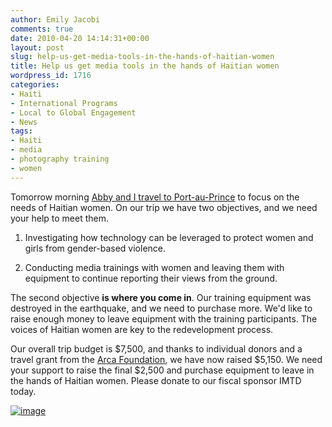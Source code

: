 ```yaml
---
author: Emily Jacobi
comments: true
date: 2010-04-20 14:14:31+00:00
layout: post
slug: help-us-get-media-tools-in-the-hands-of-haitian-women
title: Help us get media tools in the hands of Haitian women
wordpress_id: 1716
categories:
- Haiti
- International Programs
- Local to Global Engagement
- News
tags:
- Haiti
- media
- photography training
- women
---
```


Tomorrow morning [Abby and I travel to Port-au-Prince](http://digital-democracy.org/2010/04/19/traveling-to-haiti-to-support-local-women/) to focus on the needs of Haitian women. On our trip we have two objectives, and we need your help to meet them.



	
  1. Investigating how technology can be leveraged to protect women and girls from gender-based violence.

	
  2. Conducting media trainings with women and leaving them with equipment to continue reporting their views from the ground.


The second objective **is where you come in**. Our training equipment was destroyed in the earthquake, and we need to purchase more. We'd like to raise enough money to leave equipment with the training participants. The voices of Haitian women are key to the redevelopment process.

Our overall trip budget is $7,500, and thanks to individual donors and a travel grant from the [Arca Foundation](http://www.arcafoundation.org/), we have now raised $5,150. We need your support to raise the final $2,500 and purchase equipment to leave in the hands of Haitian women. Please donate to our fiscal sponsor IMTD today.

[![image](http://digital-democracy.org/wp-content/uploads/2010/04/donatenowlogo1.gif)](https://www.networkforgood.org/donation/ExpressDonation.aspx?ORGID2=52-1780842&vlrStratCode=CUlaExKG4btFXDlc4D%2bY29oenvHUyfDy21Z732h%2bDN2GNxThv8RiTqc009%2b9nLe4)
